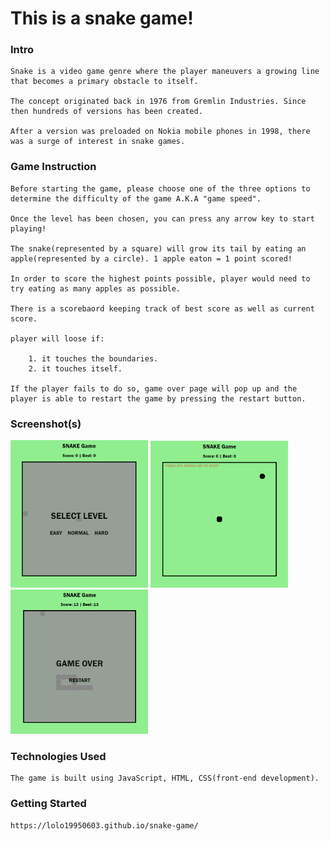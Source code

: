 # This is a snake game!

### Intro

    Snake is a video game genre where the player maneuvers a growing line that becomes a primary obstacle to itself.
    
    The concept originated back in 1976 from Gremlin Industries. Since then hundreds of versions has been created. 
    
    After a version was preloaded on Nokia mobile phones in 1998, there was a surge of interest in snake games.

### Game Instruction

    Before starting the game, please choose one of the three options to determine the difficulty of the game A.K.A "game speed".

    Once the level has been chosen, you can press any arrow key to start playing!

    The snake(represented by a square) will grow its tail by eating an apple(represented by a circle). 1 apple eaton = 1 point scored!

    In order to score the highest points possible, player would need to try eating as many apples as possible.

    There is a scorebaord keeping track of best score as well as current score.
    
    player will loose if:

        1. it touches the boundaries.
        2. it touches itself.

    If the player fails to do so, game over page will pop up and the player is able to restart the game by pressing the restart button.

### Screenshot(s)

<img src="img/game-screenshot.png" width="220">
<img src="img/game-screenshot-2.png" width="220">
<img src="img/game-screenshot-3.png" width="220">

### Technologies Used

    The game is built using JavaScript, HTML, CSS(front-end development).

### Getting Started
    
    https://lolo19950603.github.io/snake-game/
